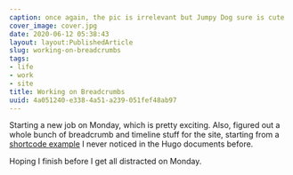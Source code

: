 ```yaml
---
caption: once again, the pic is irrelevant but Jumpy Dog sure is cute
cover_image: cover.jpg
date: 2020-06-12 05:38:43
layout: layout:PublishedArticle
slug: working-on-breadcrumbs
tags:
- life
- work
- site
title: Working on Breadcrumbs
uuid: 4a051240-e338-4a51-a239-051fef48ab97
---
```


[shortcode example]: https://gohugo.io/content-management/sections/#example-breadcrumb-navigation

Starting a new job on Monday, which is pretty exciting.
Also, figured out a whole bunch of breadcrumb and timeline stuff for the site, starting from
a [shortcode example][] I never noticed in the Hugo documents before.

Hoping I finish before I get all distracted on Monday.